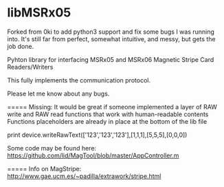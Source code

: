 libMSRx05
======
Forked from 0ki to add python3 support and fix some bugs I was running into. It's still far from perfect, somewhat intuitive, and messy, but gets the job done.

Pyhton library for interfacing MSRx05 and MSRx06 Magnetic Stripe Card Readers/Writers

This fully implements the communication protocol.


Please let me know about any bugs.

=====
Missing:
It would be great if someone implemented a layer of RAW write and RAW read functions that work with human-readable contents
Functions placeholders are already in place at the bottom of the lib file

  print device.writeRawText(['123','123','123'],[1,1,1],[5,5,5],[0,0,0])

Some code may be found here: https://github.com/lid/MagTool/blob/master/AppController.m




=====
Info on MagStripe: http://www.gae.ucm.es/~padilla/extrawork/stripe.html
